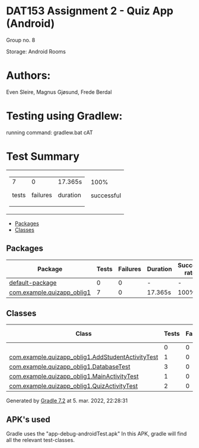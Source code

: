 # DAT153 Assignment 2 - Quiz App (Android)

Group no. 8

Storage: Android Rooms 

<h1>Authors:</h1>

Even Sleire, Magnus Gjøsund, Frede Berdal



<h1>Testing using Gradlew:</h1> 

running command: gradlew.bat cAT 

<!DOCTYPE HTML PUBLIC "-//W3C//DTD HTML 4.01//EN" "http://www.w3.org/TR/html4/strict.dtd">
<html>
<head>
<meta http-equiv="Content-Type" content="text/html; charset=utf-8"/>
</head>
<body>
<div id="content">
<h1>Test Summary</h1>
<div id="summary">
<table>
<tr>
<td>
<div class="summaryGroup">
<table>
<tr>
<td>
<div class="infoBox" id="tests">
<div class="counter">7</div>
<p>tests</p>
</div>
</td>
<td>
<div class="infoBox" id="failures">
<div class="counter">0</div>
<p>failures</p>
</div>
</td>
<td>
<div class="infoBox" id="duration">
<div class="counter">17.365s</div>
<p>duration</p>
</div>
</td>
</tr>
</table>
</div>
</td>
<td>
<div class="infoBox success" id="successRate">
<div class="percent">100%</div>
<p>successful</p>
</div>
</td>
</tr>
</table>
</div>
<div id="tabs">
<ul class="tabLinks">
<li>
<a href="#tab0">Packages</a>
</li>
<li>
<a href="#tab1">Classes</a>
</li>
</ul>
<div id="tab0" class="tab">
<h2>Packages</h2>
<table>
<thead>
<tr>
<th>Package</th>
<th>Tests</th>
<th>Failures</th>
<th>Duration</th>
<th>Success rate</th>
</tr>
</thead>
<tbody>
<tr>
<td class="success">
<a href="default-package.html">default-package</a>
</td>
<td>0</td>
<td>0</td>
<td>-</td>
<td class="success">-</td>
</tr>
<tr>
<td class="success">
<a href="com.example.quizapp_oblig1.html">com.example.quizapp_oblig1</a>
</td>
<td>7</td>
<td>0</td>
<td>17.365s</td>
<td class="success">100%</td>
</tr>
</tbody>
</table>
</div>
<div id="tab1" class="tab">
<h2>Classes</h2>
<table>
<thead>
<tr>
<th>Class</th>
<th>Tests</th>
<th>Failures</th>
<th>Duration</th>
<th>Success rate</th>
</tr>
</thead>
<tbody>
<tr>
<td class="success"/>
<a href=".html"></a>
<td>0</td>
<td>0</td>
<td>-</td>
<td class="success">-</td>
</tr>
<tr>
<td class="success"/>
<a href="com.example.quizapp_oblig1.AddStudentActivityTest.html">com.example.quizapp_oblig1.AddStudentActivityTest</a>
<td>1</td>
<td>0</td>
<td>6.000s</td>
<td class="success">100%</td>
</tr>
<tr>
<td class="success"/>
<a href="com.example.quizapp_oblig1.DatabaseTest.html">com.example.quizapp_oblig1.DatabaseTest</a>
<td>3</td>
<td>0</td>
<td>0.568s</td>
<td class="success">100%</td>
</tr>
<tr>
<td class="success"/>
<a href="com.example.quizapp_oblig1.MainActivityTest.html">com.example.quizapp_oblig1.MainActivityTest</a>
<td>1</td>
<td>0</td>
<td>2.359s</td>
<td class="success">100%</td>
</tr>
<tr>
<td class="success"/>
<a href="com.example.quizapp_oblig1.QuizActivityTest.html">com.example.quizapp_oblig1.QuizActivityTest</a>
<td>2</td>
<td>0</td>
<td>8.438s</td>
<td class="success">100%</td>
</tr>
</tbody>
</table>
</div>
</div>
<div id="footer">
<p>Generated by 
<a href="http://www.gradle.org">Gradle 7.2</a> at 5. mar. 2022, 22:28:31</p>
</div>
</div>
</body>
  
<h2>APK's used</h2>
 Gradle uses the "app-debug-androidTest.apk"
 In this APK, gradle will find all the relevant test-classes. 
  
